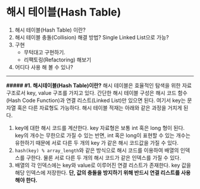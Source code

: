 # 해시 테이블(Hash Table)
1. 해시 테이블(Hash Table) 이란?
2. 해시 테이블 충돌(Collision) 해결 방법? Single Linked List으로 가능?
3. 구현
   - 무턱대고 구현하기.
   - 리팩토링(Refactoring) 해보기
4. 어디다 사용 해 볼 수 있나?
-----------------------
**##### #1. 해시테이블(Hash Table)이란?**
해시 테이블은 효율적인 탐색을 위한 자료 구조로서 key, value 구조를 가지고 있다. 간단한 해시 테이블 구성은 해시 코드 함수(Hash Code Function)과 연결 리스트(Linked List)만 있으면 된다. 여기서 key는 문자열 혹은 다른 자료형도 가능하다. 해시 테이블 적재는 아래와 같은 과정을 거치게 된다.
1. key에 대한 해시 코드를 계산한다. key 자료형은 보통 int 혹은 long 형이 된다. key의 개수는 무한으로 가질 수 있는 반면, int 혹은 long이 표현할 수 있는 개수는 유한하기 때문에 서로 다른 두 개의 key 가 같은 해시 코드값을 가질 수 있다.
2. `hash(key) % array_length`와 같은 방식으로 해시 코드를 이용하여 배열의 인덱스를 구한다. 물론 서로 다른 두 개의 해시 코드가 같은 인덱스를 가질 수 있다.
3. 배열의 각 인덱스에는 key와 value로 이루어진 연결 리스트가 존재한다. key 값을 해당 인덱스에 저장한다. **단, 값의 충돌을 방지하기 위해 반드시 연결 리스트를 사용해야 한다.**

